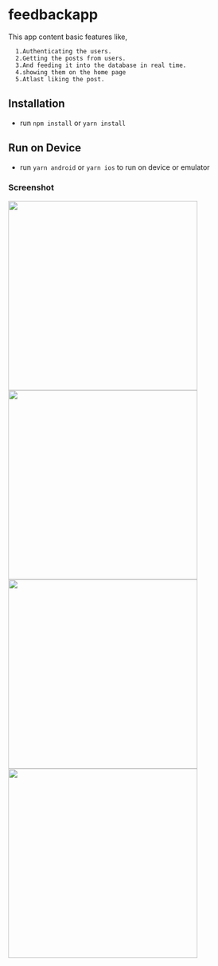 # feedbackapp
This app content basic features like,

      1.Authenticating the users.
      2.Getting the posts from users.
      3.And feeding it into the database in real time.
      4.showing them on the home page
      5.Atlast liking the post.
## Installation

- run `npm install` or `yarn install`

## Run on Device

- run `yarn android` or `yarn ios` to run on device or emulator


 ### Screenshot
 <div style="display:grid">

<img src="./screenshot/Screenshot_20201029-153802.jpg" height="380px"/>
<img src="./screenshot/Screenshot_20201029-153839.jpg" height="380px"/>
<img src="./screenshot/Screenshot_20201029-154026.jpg" height="380px"/>
<img src="./screenshot/Screenshot_20201029-154539.jpg" height="380px"/>
</div>
